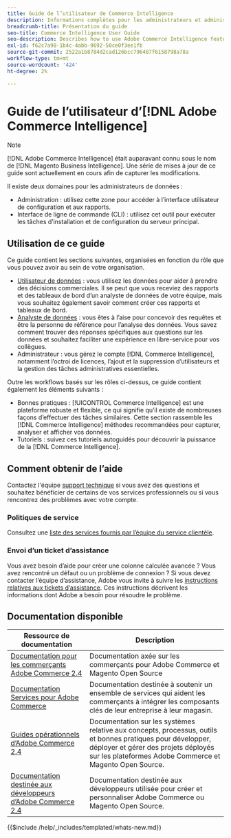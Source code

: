 ```yaml
---
title: Guide de l’utilisateur de Commerce Intelligence
description: Informations complètes pour les administrateurs et administratrices de données Commerce Intelligence.
breadcrumb-title: Présentation du guide
seo-title: Commerce Intelligence User Guide
seo-description: Describes how to use Adobe Commerce Intelligence features used to gain insights from Adobe Commerce or Magento Open Source data, along with other third-party data sources.
exl-id: f62c7a98-1b4c-4abb-9692-50ce0f3ee1fb
source-git-commit: 2522a1b8784d2cad126bcc796487f6158798a78a
workflow-type: tm+mt
source-wordcount: '424'
ht-degree: 2%

---
```



# Guide de l’utilisateur d’[!DNL Adobe Commerce Intelligence]

>[!NOTE]
>
>[!DNL Adobe Commerce Intelligence] était auparavant connu sous le nom de [!DNL Magento Business Intelligence]. Une série de mises à jour de ce guide sont actuellement en cours afin de capturer les modifications.

Il existe deux domaines pour les administrateurs de données :

- Administration : utilisez cette zone pour accéder à l’interface utilisateur de configuration et aux rapports.
- Interface de ligne de commande (CLI) : utilisez cet outil pour exécuter les tâches d’installation et de configuration du serveur principal.

## Utilisation de ce guide

Ce guide contient les sections suivantes, organisées en fonction du rôle que vous pouvez avoir au sein de votre organisation.

- [Utilisateur de données](data-user.md) : vous utilisez les données pour aider à prendre des décisions commerciales. Il se peut que vous receviez des rapports et des tableaux de bord d’un analyste de données de votre équipe, mais vous souhaitez également savoir comment créer ces rapports et tableaux de bord.
- [Analyste de données](data-analyst.md) : vous êtes à l’aise pour concevoir des requêtes et être la personne de référence pour l’analyse des données. Vous savez comment trouver des réponses spécifiques aux questions sur les données et souhaitez faciliter une expérience en libre-service pour vos collègues.
- Administrateur : vous gérez le compte [!DNL Commerce Intelligence], notamment l’octroi de licences, l’ajout et la suppression d’utilisateurs et la gestion des tâches administratives essentielles.

Outre les workflows basés sur les rôles ci-dessus, ce guide contient également les éléments suivants :

- Bonnes pratiques : [!UICONTROL Commerce Intelligence] est une plateforme robuste et flexible, ce qui signifie qu’il existe de nombreuses façons d’effectuer des tâches similaires. Cette section rassemble les [!DNL Commerce Intelligence] méthodes recommandées pour capturer, analyser et afficher vos données.
- Tutoriels : suivez ces tutoriels autoguidés pour découvrir la puissance de la [!DNL Commerce Intelligence].

## Comment obtenir de l’aide

Contactez l&#39;équipe [support technique](https://experienceleague.adobe.com/docs/commerce-knowledge-base/kb/troubleshooting/miscellaneous/mbi-service-policies.html) si vous avez des questions et souhaitez bénéficier de certains de vos services professionnels ou si vous rencontrez des problèmes avec votre compte.

### Politiques de service

Consultez une [liste des services fournis par l’équipe du service clientèle](https://experienceleague.adobe.com/docs/commerce-knowledge-base/kb/troubleshooting/miscellaneous/mbi-service-policies.html).

### Envoi d’un ticket d’assistance

Vous avez besoin d’aide pour créer une colonne calculée avancée ? Vous avez rencontré un défaut ou un problème de connexion ? Si vous devez contacter l’équipe d’assistance, Adobe vous invite à suivre les [instructions relatives aux tickets d’assistance](https://experienceleague.adobe.com/docs/commerce-knowledge-base/kb/troubleshooting/miscellaneous/mbi-service-policies.html). Ces instructions décrivent les informations dont Adobe a besoin pour résoudre le problème.

## Documentation disponible

| Ressource de documentation | Description |
|----------------------- | ----------- |
| [Documentation pour les commerçants Adobe Commerce 2.4](https://experienceleague.adobe.com/en/docs/commerce-admin/user-guides/home) | Documentation axée sur les commerçants pour Adobe Commerce et Magento Open Source |
| [Documentation Services pour Adobe Commerce](https://experienceleague.adobe.com/en/docs/commerce/user-guides/home) | Documentation destinée à soutenir un ensemble de services qui aident les commerçants à intégrer les composants clés de leur entreprise à leur magasin. |
| [Guides opérationnels d’Adobe Commerce 2.4](https://experienceleague.adobe.com/en/docs/commerce-operations/operational-guides/home) | Documentation sur les systèmes relative aux concepts, processus, outils et bonnes pratiques pour développer, déployer et gérer des projets déployés sur les plateformes Adobe Commerce et Magento Open Source. |
| [Documentation destinée aux développeurs d’Adobe Commerce 2.4](https://developer.adobe.com/commerce/) | Documentation destinée aux développeurs utilisée pour créer et personnaliser Adobe Commerce ou Magento Open Source. |

{{$include /help/_includes/templated/whats-new.md}}

<!-- Last updated from includes: 2025-09-04 10:40:17 -->
